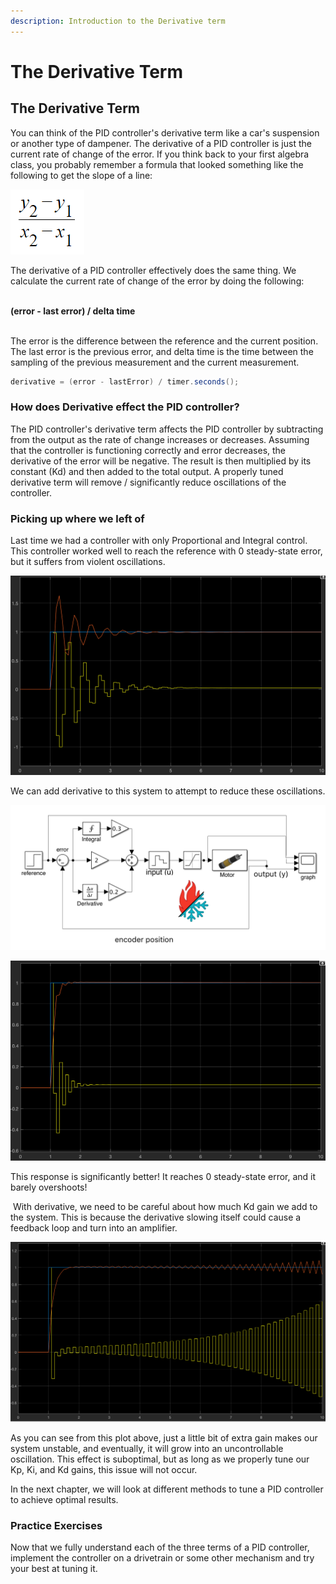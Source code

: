 ```yaml
---
description: Introduction to the Derivative term
---
```


# The Derivative Term

## The Derivative Term

You can think of the PID controller's derivative term like a car's suspension or another type of dampener. The derivative of a PID controller is just the current rate of change of the error. If you think back to your first algebra class, you probably remember a formula that looked something like the following to get the slope of a line:

![](../.gitbook/assets/slope-formula.png)

 The derivative of a PID controller effectively does the same thing. We calculate the current rate of change of the error by doing the following:

\
**(error - last error) / delta time**

\
The error is the difference between the reference and the current position. The last error is the previous error, and delta time is the time between the sampling of the previous measurement and the current measurement.

```java
derivative = (error - lastError) / timer.seconds();
```

### How does Derivative effect the PID controller?

The PID controller's derivative term affects the PID controller by subtracting from the output as the rate of change increases or decreases. Assuming that the controller is functioning correctly and error decreases, the derivative of the error will be negative. The result is then multiplied by its constant (Kd) and then added to the total output. A properly tuned derivative term will remove / significantly reduce oscillations of the controller.

### Picking up where we left of

Last time we had a controller with only Proportional and Integral control. This controller worked well to reach the reference with 0 steady-state error, but it suffers from violent oscillations.

![System response with Kp = 2, Kd = 0, Ki = 0.3](../.gitbook/assets/kp-2-ki-0.3-result.png)

We can add derivative to this system to attempt to reduce these oscillations.

![Full PID controller with Kp = 2, Ki = 0.3, Kd = 0.2](../.gitbook/assets/kp-2-ki-0.3-kd-0.2.png)

![System response with Kp = 2, Ki = 0.3, Kd = 0.2](../.gitbook/assets/kp-ki-0.3-kd-0.2-step-response.png)

This response is significantly better! It reaches 0 steady-state error, and it barely overshoots!

‌ With derivative, we need to be careful about how much Kd gain we add to the system. This is because the derivative slowing itself could cause a feedback loop and turn into an amplifier.

![System response with Kp = 2, Ki = 0.3, Kd = 0.25](../.gitbook/assets/screen-shot-2021-04-10-at-3.31.15-pm.png)

As you can see from this plot above, just a little bit of extra gain makes our system unstable, and eventually, it will grow into an uncontrollable oscillation. This effect is suboptimal, but as long as we properly tune our Kp, Ki, and Kd gains, this issue will not occur.

In the next chapter, we will look at different methods to tune a PID controller to achieve optimal results.

### Practice Exercises

Now that we fully understand each of the three terms of a PID controller, implement the controller on a drivetrain or some other mechanism and try your best at tuning it.

